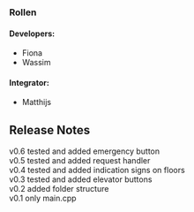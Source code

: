 ### Rollen
#### Developers:
- Fiona
- Wassim
#### Integrator:
- Matthijs

## Release Notes
v0.6 tested and added emergency button <br>
v0.5 tested and added request handler <br>
v0.4 tested and added indication signs on floors <br>
v0.3 tested and added elevator buttons <br>
v0.2 added folder structure <br>
v0.1 only main.cpp <br>